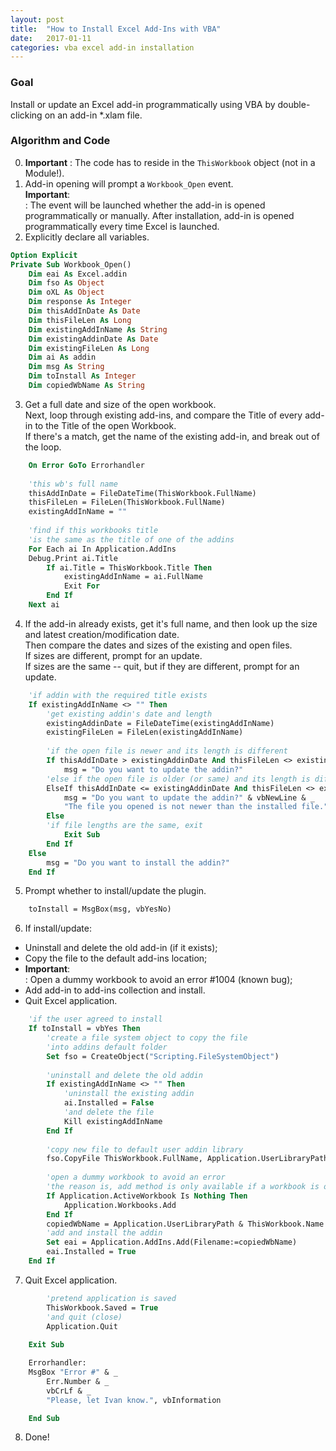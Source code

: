 ```yaml
---
layout: post
title:  "How to Install Excel Add-Ins with VBA"
date:   2017-01-11
categories: vba excel add-in installation
---
```


### Goal
  
Install or update an Excel add-in programmatically using VBA by double-clicking on an add-in *.xlam file. 
  
### Algorithm and Code

0. **Important**
: The code has to reside in the ```ThisWorkbook``` object (not in a Module!).   
1. Add-in opening will prompt a ```Workbook_Open``` event.  
**Important**:  
: The event will be launched whether the add-in is opened programmatically or manually. After installation, add-in is opened programmatically every time Excel is launched.  
2. Explicitly declare all variables.  
```vb
Option Explicit
Private Sub Workbook_Open()
    Dim eai As Excel.addin
    Dim fso As Object
    Dim oXL As Object
    Dim response As Integer
    Dim thisAddInDate As Date
    Dim thisFileLen As Long
    Dim existingAddInName As String
    Dim existingAddinDate As Date
    Dim existingFileLen As Long
    Dim ai As addin
    Dim msg As String
    Dim toInstall As Integer
    Dim copiedWbName As String
```
3. Get a full date and size of the open workbook.  
Next, loop through existing add-ins, and compare the Title of every add-in to the Title of the open Workbook.  
If there's a match, get the name of the existing add-in, and break out of the loop.  
```vb
    On Error GoTo Errorhandler
    
    'this wb's full name
    thisAddInDate = FileDateTime(ThisWorkbook.FullName)
    thisFileLen = FileLen(ThisWorkbook.FullName)
    existingAddInName = ""
    
    'find if this workbooks title
    'is the same as the title of one of the addins
    For Each ai In Application.AddIns
    Debug.Print ai.Title
        If ai.Title = ThisWorkbook.Title Then
            existingAddInName = ai.FullName
            Exit For
        End If
    Next ai
```
4. If the add-in already exists, get it's full name, and then look up the size and latest creation/modification date.  
Then compare the dates and sizes of the existing and open files.  
If sizes are different, prompt for an update.   
If sizes are the same -- quit, but if they are different, prompt for an update.  
```vb
    'if addin with the required title exists
    If existingAddInName <> "" Then
        'get existing addin's date and length
        existingAddinDate = FileDateTime(existingAddInName)
        existingFileLen = FileLen(existingAddInName)
        
        'if the open file is newer and its length is different
        If thisAddInDate > existingAddinDate And thisFileLen <> existingFileLen Then
            msg = "Do you want to update the addin?"
        'else if the open file is older (or same) and its length is different
        ElseIf thisAddInDate <= existingAddinDate And thisFileLen <> existingFileLen Then
            msg = "Do you want to update the addin?" & vbNewLine & _
            "The file you opened is not newer than the installed file."
        Else
        'if file lengths are the same, exit
            Exit Sub
        End If
    Else
        msg = "Do you want to install the addin?"
    End If
```
5. Prompt whether to install/update the plugin.  
```vb
    toInstall = MsgBox(msg, vbYesNo)
```
6. If install/update:  
* Uninstall and delete the old add-in (if it exists);  
* Copy the file to the default add-ins location;  
* **Important**:  
: Open a dummy workbook to avoid an error #1004 (known bug);
* Add add-in to add-ins collection and install.
* Quit Excel application.
```vb
    'if the user agreed to install
    If toInstall = vbYes Then
        'create a file system object to copy the file
        'into addins default folder
        Set fso = CreateObject("Scripting.FileSystemObject")
        
        'uninstall and delete the old addin
        If existingAddInName <> "" Then
            'uninstall the existing addin
            ai.Installed = False
            'and delete the file
            Kill existingAddInName
        End If
        
        'copy new file to default user addin library
        fso.CopyFile ThisWorkbook.FullName, Application.UserLibraryPath, True
        
        'open a dummy workbook to avoid an error
        'the reason is, add method is only available if a workbook is open
        If Application.ActiveWorkbook Is Nothing Then
            Application.Workbooks.Add
        End If
        copiedWbName = Application.UserLibraryPath & ThisWorkbook.Name
        'add and install the addin
        Set eai = Application.AddIns.Add(Filename:=copiedWbName)
        eai.Installed = True        
    End If
```
7. Quit Excel application.  
```vb  
        'pretend application is saved
        ThisWorkbook.Saved = True
        'and quit (close)
        Application.Quit
      
    Exit Sub

	Errorhandler:
    MsgBox "Error #" & _
        Err.Number & _
        vbCrLf & _
        "Please, let Ivan know.", vbInformation

	End Sub  
```
8. Done!  